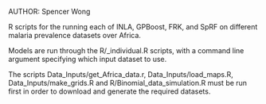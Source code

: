 AUTHOR: Spencer Wong

R scripts for the running each of INLA, GPBoost, FRK, and SpRF on different malaria prevalence datasets over Africa.

Models are run through the R/<model>_individual.R scripts, with a command line argument specifying which input dataset to use.

The scripts Data_Inputs/get_Africa_data.r, Data_Inputs/load_maps.R, Data_Inputs/make_grids.R and R/Binomial_data_simulation.R must be run first in order to download and generate the required datasets.